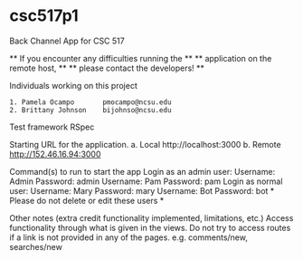 csc517p1
========

Back Channel App for CSC 517

**      If you encounter any difficulties running the     **
**      application on the remote host,                   **
**      please contact the developers!                    **

Individuals working on this project

    1. Pamela Ocampo       pmocampo@ncsu.edu
    2. Brittany Johnson    bijohnso@ncsu.edu

Test framework
    RSpec

Starting URL for the application.
    a. Local    http://localhost:3000
    b. Remote   http://152.46.16.94:3000

Command(s) to run to start the app
    Login as an admin user:
        Username: Admin
        Password: admin
        Username: Pam
        Password: pam
    Login as normal user:
        Username: Mary
        Password: mary
        Username: Bot
        Password: bot
    * Please do not delete or edit these users *

Other notes (extra credit functionality implemented, limitations, etc.)
    Access functionality through what is given in the views.
    Do not try to access routes if a link is not provided in any of the pages.
        e.g. comments/new, searches/new

